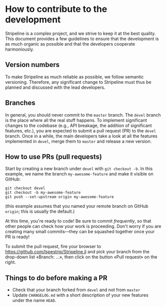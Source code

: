 # How to contribute to the development

Stripeline is a complex project, and we strive to keep it at the best
quality.  This document provides a few guidelines to ensure that the
development is as much organic as possible and that the developers
cooperate harmoniously.

## Version numbers

To make Stripeline as much reliable as possible, we follow semantic
versioning. Therefore, any significant change to Stripeline must thus
be planned and discussed with the lead developers.

## Branches

In general, you should never commit to the `master` branch. The
`devel` branch is the place where all the real stuff happens. To
implement significant changes to the codebase (e.g., API breakage, the
addition of significant features, etc.), you are expected to submit a
pull request (PR) to the `devel` branch. Once in a while, the main
developers take a look at all the features implemented in `devel`,
merge them to `master` and release a new version.

## How to use PRs (pull requests)

Start by creating a new branch under `devel` with `git checkout
-b`. In this example, we name the branch `my-awesome-feature` and make
it visible on GitHub:

    git checkout devel
    git checkout -b my-awesome-feature
    git push --set-upstream origin my-awesome-feature
    
(this example assumes that you named your remote branch on GitHub
`origin`; this is usually the default.)

At this time, you're ready to code! Be sure to commit *frequently*, so
that other people can check how your work is proceeding. Don't worry
if you are creating many small commits—they can be squashed together
once your PR is ready!

To submit the pull request, fire your browser to
https://github.com/lspestrip/Stripeline.jl and pick your branch from
the drop-down list «Branch: …», then click on the button «Pull
request» on the right.


## Things to do before making a PR

- Check that your branch forked from `devel` and not from `master`
- Update `CHANGELOG.md` with a short description of your new features
  under the name `HEAD`.
  
